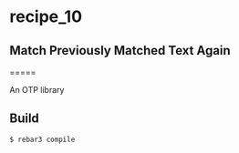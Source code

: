 # recipe_10
## Match Previously Matched Text Again
=====

An OTP library

Build
-----

    $ rebar3 compile

